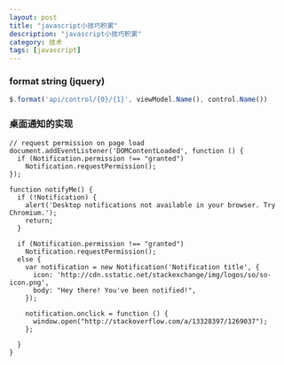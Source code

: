 ```yaml
---
layout: post
title: "javascript小技巧积累"
description: "javascript小技巧积累"
category: 技术
tags: [javascript]
---
```

### format string (jquery)

```javascript
$.format('api/control/{0}/{1}', viewModel.Name(), control.Name())
```

### 桌面通知的实现

	// request permission on page load
	document.addEventListener('DOMContentLoaded', function () {
	  if (Notification.permission !== "granted")
		Notification.requestPermission();
	});

	function notifyMe() {
	  if (!Notification) {
		alert('Desktop notifications not available in your browser. Try Chromium.'); 
		return;
	  }

	  if (Notification.permission !== "granted")
		Notification.requestPermission();
	  else {
		var notification = new Notification('Notification title', {
		  icon: 'http://cdn.sstatic.net/stackexchange/img/logos/so/so-icon.png',
		  body: "Hey there! You've been notified!",
		});

		notification.onclick = function () {
		  window.open("http://stackoverflow.com/a/13328397/1269037");      
		};
		
	  }
	}
